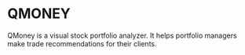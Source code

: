 # QMONEY
QMoney is a visual stock portfolio analyzer. It helps portfolio managers make trade recommendations for their clients.
